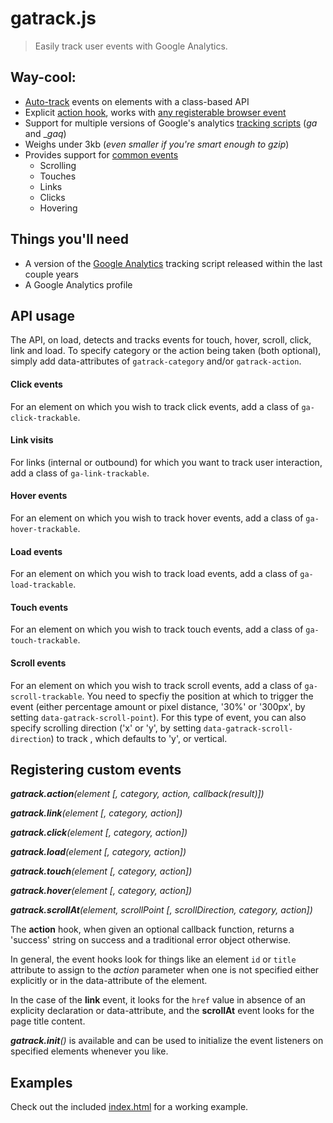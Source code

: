 # gatrack.js

> Easily track user events with Google Analytics.

## Way-cool:

- [Auto-track](#api-usage) events on elements with a class-based API
- Explicit [action hook](#registering-custom-events), works with [any registerable browser event](https://developer.mozilla.org/en-US/docs/Web/Reference/Events) 
- Support for multiple versions of Google's analytics [tracking scripts](#things-youll-need) (_ga_ and __gaq_)
- Weighs under 3kb (_even smaller if you're smart enough to gzip_)
- Provides support for [common events](#api-usage)
  - Scrolling
  - Touches
  - Links
  - Clicks
  - Hovering

## Things you'll need

- A version of the [Google Analytics](http://www.google.com/analytics/) tracking script released within the last couple years
- A Google Analytics profile

## API usage

The API, on load, detects and tracks events for touch, hover, scroll, click, link and load. To specify category or the action being taken (both optional), simply add data-attributes of `gatrack-category` and/or `gatrack-action`.

#### Click events

For an element on which you wish to track click events, add a class of `ga-click-trackable`.

#### Link visits

For links (internal or outbound) for which you want to track user interaction, add a class of `ga-link-trackable`.

#### Hover events

For an element on which you wish to track hover events, add a class of `ga-hover-trackable`.

#### Load events

For an element on which you wish to track load events, add a class of `ga-load-trackable`.

#### Touch events

For an element on which you wish to track touch events, add a class of `ga-touch-trackable`.

#### Scroll events

For an element on which you wish to track scroll events, add a class of `ga-scroll-trackable`. You need to specfiy the position at which to trigger the event (either percentage amount or pixel distance, '30%' or '300px', by setting `data-gatrack-scroll-point`). For this type of event, you can also specify scrolling direction ('x' or 'y', by setting `data-gatrack-scroll-direction`) to track , which defaults to 'y', or vertical.

## Registering custom events

*__gatrack.action__(element [, category, action, callback(result)])*

*__gatrack.link__(element [, category, action])*

*__gatrack.click__(element [, category, action])*

*__gatrack.load__(element [, category, action])*

*__gatrack.touch__(element [, category, action])*

*__gatrack.hover__(element [, category, action])*

*__gatrack.scrollAt__(element, scrollPoint [, scrollDirection, category, action])*

The __action__ hook, when given an optional callback function, returns a 'success' string on success and a traditional error object otherwise.

In general, the event hooks look for things like an element `id` or `title` attribute to assign to the _action_ parameter when one is not specified either explicitly or in the data-attribute of the element.

In the case of the __link__ event, it looks for the `href` value in absence of an explicity declaration or data-attribute, and the __scrollAt__ event looks for the page title content.

*__gatrack.init__()* is available and can be used to initialize the event listeners on specified elements whenever you like.

## Examples

Check out the included [index.html](https://github.com/jbckmn/gatrack.js/blob/master/index.html) for a working example.